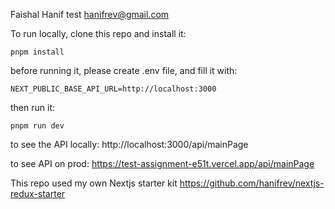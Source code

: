 Faishal Hanif test
hanifrev@gmail.com

To run locally, clone this repo and install it:

```
pnpm install
```

before running it, please create .env file, and fill it with:

```
NEXT_PUBLIC_BASE_API_URL=http://localhost:3000
```

then run it:

```
pnpm run dev
```

to see the API locally: http://localhost:3000/api/mainPage

to see API on prod: https://test-assignment-e51t.vercel.app/api/mainPage

This repo used my own Nextjs starter kit https://github.com/hanifrev/nextjs-redux-starter
